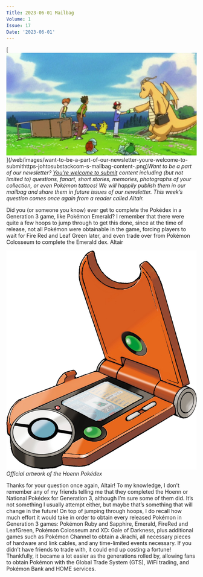 ```yaml
---
Title: 2023-06-01 Mailbag
Volume: 1
Issue: 17
Date: '2023-06-01'
---
```


[![Want to be a part of our newsletter? [You’re welcome to submit](https://johto.substack.com/s/mailbag) content including (but not limited to) questions, fanart, short stories, memories, photographs of your collection, or even Pokémon tattoos! We will happily publish them in our mailbag and share them in future issues of our newsletter. This week’s question comes once again from a reader called Altair.](/web/images/want-to-be-a-part-of-our-newsletter-youre-welcome-to-submithttps-johtosubstackcom-s-mailbag-content-.png)](/web/images/want-to-be-a-part-of-our-newsletter-youre-welcome-to-submithttps-johtosubstackcom-s-mailbag-content-.png)*Want to be a part of our newsletter? [You’re welcome to submit](https://johto.substack.com/s/mailbag) content including (but not limited to) questions, fanart, short stories, memories, photographs of your collection, or even Pokémon tattoos! We will happily publish them in our mailbag and share them in future issues of our newsletter. This week’s question comes once again from a reader called Altair.*

Did you (or someone you know) ever get to complete the Pokédex in a Generation 3 game, like Pokémon Emerald? I remember that there were quite a few hoops to jump through to get this done, since at the time of release, not all Pokémon were obtainable in the game, forcing players to wait for Fire Red and Leaf Green later, and even trade over from Pokémon Colosseum to complete the Emerald dex.
Altair

[![Official artwork of the Hoenn Pokédex](/web/images/official-artwork-of-the-hoenn-pokedex.png)](/web/images/official-artwork-of-the-hoenn-pokedex.png)*Official artwork of the Hoenn Pokédex*

Thanks for your question once again, Altair! To my knowledge, I don’t remember any of my friends telling me that they completed the Hoenn or National Pokédex for Generation 3, although I’m sure some of them did. It’s not something I usually attempt either, but maybe that’s something that will change in the future!
On top of jumping through hoops, I do recall how much effort it would take in order to obtain every released Pokémon in Generation 3 games: Pokémon Ruby and Sapphire, Emerald, FireRed and LeafGreen, Pokémon Colosseum and XD: Gale of Darkness, plus additional games such as Pokémon Channel to obtain a Jirachi, all necessary pieces of hardware and link cables, and any time-limited events necessary. If you didn’t have friends to trade with, it could end up costing a fortune!
Thankfully, it became a lot easier as the generations rolled by, allowing fans to obtain Pokémon with the Global Trade System (GTS), WiFi trading, and Pokémon Bank and HOME services.